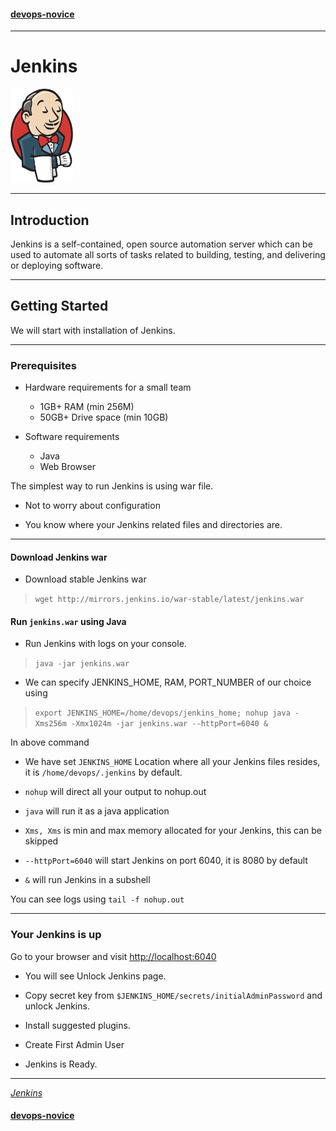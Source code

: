 #### [devops-novice](../README.md)

---

# Jenkins
<img src="./images/jenkins.png" alt="Jenkins"
	title="Jenkins" width="100" height="150" />

---

## Introduction
Jenkins is a self-contained, open source automation server which can be used to automate all sorts of tasks related to building, testing, and delivering or deploying software.

---

## Getting Started
We will start with installation of Jenkins.

---

### Prerequisites
- Hardware requirements for a small team
  - 1GB+ RAM (min 256M)
  - 50GB+ Drive space (min 10GB)


- Software requirements
  - Java
  - Web Browser

The simplest way to run Jenkins is using war file.
  - Not to worry about configuration

  - You know where your Jenkins related files and directories are.

---

#### Download Jenkins war

- Download stable Jenkins war

> `wget http://mirrors.jenkins.io/war-stable/latest/jenkins.war`

#### Run `jenkins.war` using Java
- Run Jenkins with logs on your console.

> `java -jar jenkins.war`

- We can specify JENKINS_HOME, RAM, PORT_NUMBER of our choice using

> `export JENKINS_HOME=/home/devops/jenkins_home; nohup java -Xms256m -Xmx1024m -jar jenkins.war --httpPort=6040 &`

In above command

- We have set `JENKINS_HOME`
Location where all your Jenkins files resides, it is `/home/devops/.jenkins` by default.

- `nohup` will direct all your output to nohup.out

- `java` will run it as a java application

- `Xms, Xms` is min and max memory allocated for your Jenkins, this can be skipped

- `--httpPort=6040` will start Jenkins on port 6040, it is 8080 by default

- `&` will run Jenkins in a subshell

You can see logs using `tail -f nohup.out`

---

### Your Jenkins is up
Go to your browser and visit [http://localhost:6040](http://localhost:6040)

- You will see Unlock Jenkins page.

- Copy secret key from
`$JENKINS_HOME/secrets/initialAdminPassword` and unlock Jenkins.

- Install suggested plugins.

- Create First Admin User

- Jenkins is Ready.

---

_[Jenkins](https://jenkins.io/)_

#### [devops-novice](../README.md)
